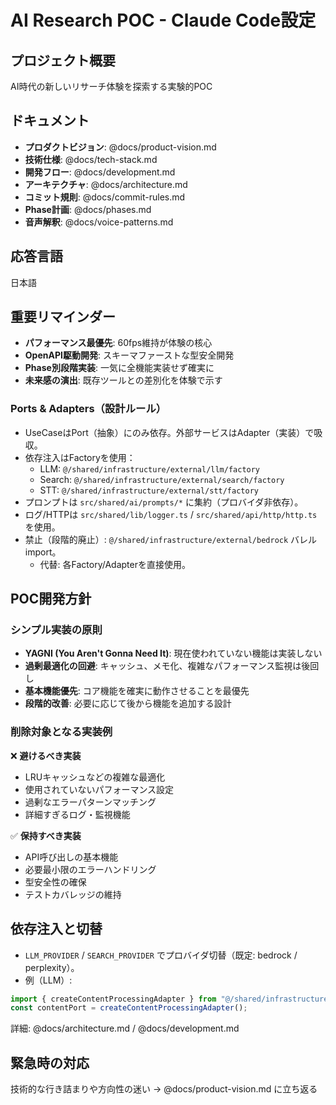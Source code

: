 # AI Research POC - Claude Code設定

## プロジェクト概要

AI時代の新しいリサーチ体験を探索する実験的POC

## ドキュメント

- **プロダクトビジョン**: @docs/product-vision.md
- **技術仕様**: @docs/tech-stack.md
- **開発フロー**: @docs/development.md
- **アーキテクチャ**: @docs/architecture.md
- **コミット規則**: @docs/commit-rules.md
- **Phase計画**: @docs/phases.md
- **音声解釈**: @docs/voice-patterns.md

## 応答言語

日本語

## 重要リマインダー

- **パフォーマンス最優先**: 60fps維持が体験の核心
- **OpenAPI駆動開発**: スキーマファーストな型安全開発
- **Phase別段階実装**: 一気に全機能実装せず確実に
- **未来感の演出**: 既存ツールとの差別化を体験で示す

### Ports & Adapters（設計ルール）

- UseCaseはPort（抽象）にのみ依存。外部サービスはAdapter（実装）で吸収。
- 依存注入はFactoryを使用：
  - LLM: `@/shared/infrastructure/external/llm/factory`
  - Search: `@/shared/infrastructure/external/search/factory`
  - STT: `@/shared/infrastructure/external/stt/factory`
- プロンプトは `src/shared/ai/prompts/*` に集約（プロバイダ非依存）。
- ログ/HTTPは `src/shared/lib/logger.ts` / `src/shared/api/http/http.ts` を使用。
- 禁止（段階的廃止）: `@/shared/infrastructure/external/bedrock` バレルimport。
  - 代替: 各Factory/Adapterを直接使用。

## POC開発方針

### シンプル実装の原則

- **YAGNI (You Aren't Gonna Need It)**: 現在使われていない機能は実装しない
- **過剰最適化の回避**: キャッシュ、メモ化、複雑なパフォーマンス監視は後回し
- **基本機能優先**: コア機能を確実に動作させることを最優先
- **段階的改善**: 必要に応じて後から機能を追加する設計

### 削除対象となる実装例

❌ **避けるべき実装**

- LRUキャッシュなどの複雑な最適化
- 使用されていないパフォーマンス設定
- 過剰なエラーパターンマッチング
- 詳細すぎるログ・監視機能

✅ **保持すべき実装**

- API呼び出しの基本機能
- 必要最小限のエラーハンドリング
- 型安全性の確保
- テストカバレッジの維持

## 依存注入と切替

- `LLM_PROVIDER` / `SEARCH_PROVIDER` でプロバイダ切替（既定: bedrock / perplexity）。
- 例（LLM）:

```ts
import { createContentProcessingAdapter } from "@/shared/infrastructure/external/llm/factory";
const contentPort = createContentProcessingAdapter();
```

詳細: @docs/architecture.md / @docs/development.md

## 緊急時の対応

技術的な行き詰まりや方向性の迷い → @docs/product-vision.md に立ち返る
